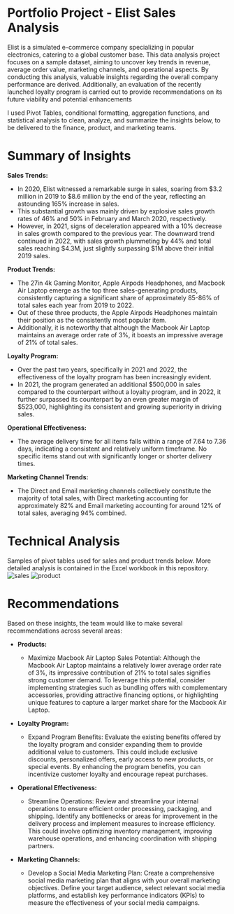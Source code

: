 # Portfolio Project - Elist Sales Analysis
Elist is a simulated e-commerce company specializing in popular electronics, catering to a global customer base. This data analysis project focuses on a sample dataset, aiming to uncover key trends in revenue, average order value, marketing channels, and operational aspects. By conducting this analysis, valuable insights regarding the overall company performance are derived. Additionally, an evaluation of the recently launched loyalty program is carried out to provide recommendations on its future viability and potential enhancements

I used Pivot Tables, conditional formatting, aggregation functions, and statistical analysis to clean, analyze, and summarize the insights below, to be delivered to the finance, product, and marketing teams.

# Summary of Insights
**Sales Trends:** 
* In 2020, Elist witnessed a remarkable surge in sales, soaring from $3.2 million in 2019 to $8.6 million by the end of the year, reflecting an astounding 165% increase in sales.
* This substantial growth was mainly driven by explosive sales growth rates of 46% and 50% in February and March 2020, respectively. 
* However, in 2021, signs of deceleration appeared with a 10% decrease in sales growth compared to the previous year. The downward trend continued in 2022, with sales      growth plummeting by 44% and total sales reaching $4.3M, just slightly surpassing $1M above their initial 2019 sales.
    
**Product Trends:**
* The 27in 4k Gaming Monitor, Apple Airpods Headphones, and Macbook Air Laptop emerge as the top three sales-generating products, consistently capturing a significant share of approximately 85-86% of total sales each year from 2019 to 2022.
* Out of these three products, the Apple Airpods Headphones maintain their position as the consistently most popular item.
* Additionally, it is noteworthy that although the Macbook Air Laptop maintains an average order rate of 3%, it boasts an impressive average of 21% of total sales.

**Loyalty Program:**
* Over the past two years, specifically in 2021 and 2022, the effectiveness of the loyalty program has been increasingly evident. 
* In 2021, the program generated an additional $500,000 in sales compared to the counterpart without a loyalty program, and in 2022, it further surpassed its counterpart by an even greater margin of $523,000, highlighting its consistent and growing superiority in driving sales.

**Operational Effectiveness:**
* The average delivery time for all items falls within a range of 7.64 to 7.36 days, indicating a consistent and relatively uniform timeframe. No specific items stand out with significantly longer or shorter delivery times.

**Marketing Channel Trends:**
* The Direct and Email marketing channels collectively constitute the majority of total sales, with Direct marketing accounting for approximately 82% and Email marketing accounting for around 12% of total sales, averaging 94% combined.


# Technical Analysis
Samples of pivot tables used for sales and product trends below. More detailed analysis is contained in the Excel workbook in this repository.
![sales](https://github.com/mrbear0194/testing-project/assets/129554366/bf94bca8-79ba-462a-bf6f-2cac5a38aa2c)
![product](https://github.com/mrbear0194/testing-project/assets/129554366/49d54f90-8e79-4c81-a90a-a7cfd0d20922)

# Recommendations
Based on these insights, the team would like to make several recommendations across several areas:

* **Products:**
    * Maximize Macbook Air Laptop Sales Potential: Although the Macbook Air Laptop maintains a relatively lower average order rate of 3%, its impressive contribution of 21% to total sales signifies strong customer demand. To leverage this potential, consider implementing strategies such as bundling offers with complementary accessories, providing attractive financing options, or highlighting unique features to capture a larger market share for the Macbook Air Laptop.
      
* **Loyalty Program:**
    * Expand Program Benefits: Evaluate the existing benefits offered by the loyalty program and consider expanding them to provide additional value to customers. This could include exclusive discounts, personalized offers, early access to new products, or special events. By enhancing the program benefits, you can incentivize customer loyalty and encourage repeat purchases.
      
 * **Operational Effectiveness:**
     * Streamline Operations: Review and streamline your internal operations to ensure efficient order processing, packaging, and shipping. Identify any bottlenecks or areas for improvement in the delivery process and implement measures to increase efficiency. This could involve optimizing inventory management, improving warehouse operations, and enhancing coordination with shipping partners.
       
* **Marketing Channels:**
    * Develop a Social Media Marketing Plan: Create a comprehensive social media marketing plan that aligns with your overall marketing objectives. Define your target audience, select relevant social media platforms, and establish key performance indicators (KPIs) to measure the effectiveness of your social media campaigns.












